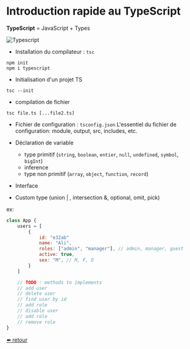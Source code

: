 # Introduction rapide au TypeScript

**TypeScript** = JavaScript + Types

![Typescript](https://rblmdst.github.io/angular-training-gdg-lome/assets/images/typescript.png)

- Installation du compilateur : `tsc`

```
npm init
npm i typescript
```

- Initialisation d'un projet TS

```
tsc --init
```

- compilation de fichier

```
tsc file.ts [...file2.ts]
```

- Fichier de configuration : `tsconfig.json`
  L'essentiel du fichier de configuration: module, output, src, includes, etc.

- Déclaration de variable
  - type primitif (`string`, `boolean`, `entier`, `null`, `undefined`, `symbol`, `bigInt`)
  - inference
  - type non primitif (`array`, `object`, `function`, `record`)
- Interface
- Custom type (union | , intersection &, optional, omit, pick)

ex:

```js
class App {
	users = [
		{
			id: "e32ab"
			name: "Ali",
			roles: ["admin", "manager"], // admin, manager, guest
			active: true,
			sex: "M", // M, F, O
		}
	]

	// TODO : methods to implements
	// add user
	// delete user
	// find user by id
	// add role
	// disable user
	// add role
	// remove role
}
```

[⬅️ retour](https://rblmdst.github.io/angular-training-gdg-lome/day-1)
